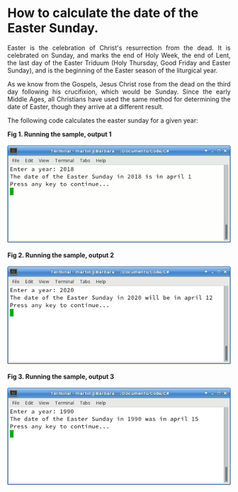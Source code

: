 # How to calculate the date of the Easter Sunday.

<p align="justify">
    Easter is the celebration of Christ's resurrection from the dead. It is celebrated on Sunday, and marks the end of Holy Week, the end of Lent, the last day of the Easter Triduum (Holy Thursday, Good Friday and Easter Sunday), and is the beginning of the Easter season of the liturgical year.
</p>
<p align="justify">
    As we know from the Gospels, Jesus Christ rose from the dead on the third day following his crucifixion, which would be Sunday.
    Since the early Middle Ages, all Christians have used the same method for determining the date of Easter, though they arrive at a different result.
</p>
<p>
The following code calculates the easter sunday for a given year:
</p>
<div><b>Fig 1. Running the sample, output 1</b></div><br>
<div>
<IMG src="images/easter1.png">
</div><br>
<div><b>Fig 2. Running the sample, output 2</b></div><br>
<div>
<IMG src="images/easter2.png">
</div><br>
<div><b>Fig 3. Running the sample, output 3</b></div><br>
<div>
<IMG src="images/easter3.png">